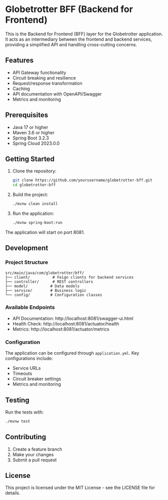 # Globetrotter BFF (Backend for Frontend)

This is the Backend for Frontend (BFF) layer for the Globetrotter application. It acts as an intermediary between the frontend and backend services, providing a simplified API and handling cross-cutting concerns.

## Features

- API Gateway functionality
- Circuit breaking and resilience
- Request/response transformation
- Caching
- API documentation with OpenAPI/Swagger
- Metrics and monitoring

## Prerequisites

- Java 17 or higher
- Maven 3.6 or higher
- Spring Boot 3.2.3
- Spring Cloud 2023.0.0

## Getting Started

1. Clone the repository:
   ```bash
   git clone https://github.com/yourusername/globetrotter-bff.git
   cd globetrotter-bff
   ```

2. Build the project:
   ```bash
   ./mvnw clean install
   ```

3. Run the application:
   ```bash
   ./mvnw spring-boot:run
   ```

The application will start on port 8081.

## Development

### Project Structure

```
src/main/java/com/globetrotter/bff/
├── client/          # Feign clients for backend services
├── controller/      # REST controllers
├── model/          # Data models
├── service/        # Business logic
└── config/         # Configuration classes
```

### Available Endpoints

- API Documentation: http://localhost:8081/swagger-ui.html
- Health Check: http://localhost:8081/actuator/health
- Metrics: http://localhost:8081/actuator/metrics

### Configuration

The application can be configured through `application.yml`. Key configurations include:

- Service URLs
- Timeouts
- Circuit breaker settings
- Metrics and monitoring

## Testing

Run the tests with:
```bash
./mvnw test
```

## Contributing

1. Create a feature branch
2. Make your changes
3. Submit a pull request

## License

This project is licensed under the MIT License - see the LICENSE file for details.